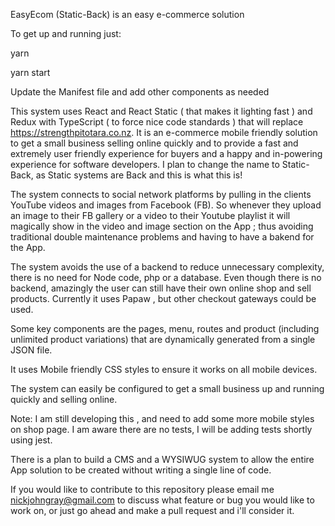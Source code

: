 EasyEcom (Static-Back) is an easy e-commerce solution


To get up and running just:

yarn

yarn start


Update the Manifest file and add other components as needed

This system uses React and React Static  ( that makes it lighting fast ) and Redux with TypeScript ( to force nice code standards ) that  will replace https://strengthpitotara.co.nz.  It is an e-commerce mobile friendly solution to get a small business selling online quickly and to provide a fast and extremely  user friendly experience for buyers and a happy and in-powering experience for software developers. I plan to change the name to Static-Back, as Static systems are Back and this is what this is!

The system connects to social network platforms by pulling in the clients YouTube videos and images from Facebook (FB).  So whenever they upload an image  to their  FB gallery or a video to their  Youtube playlist it will magically show in the video and image section on the App ; thus avoiding traditional  double maintenance  problems and having to have a bakend for the App.

The system avoids the use of a backend to reduce unnecessary complexity, there is no need for  Node code, php or a  database. Even though there is no backend, amazingly the user can still have their own online shop and  sell products. Currently it uses   Papaw , but other checkout gateways could be used.

Some key components are the pages, menu, routes  and product (including  unlimited product variations) that are dynamically generated from a single  JSON file. 

It uses Mobile friendly CSS styles to ensure it works on all mobile devices. 

The system can easily  be configured to get a small business up and running quickly and selling online.

Note: I am still developing this , and need to add some more mobile styles on shop page. I am aware there are no tests, I will be adding tests shortly using jest.

There is a plan to build a CMS and a WYSIWUG system to allow the entire App solution to be created without writing a single line of code.

If you would like to contribute to this repository please email me nickjohngray@gmail.com to discuss what feature or bug you would like to work on, or just go ahead and make a pull request and i'll consider  it.

